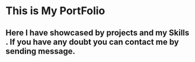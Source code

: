 # This is My PortFolio
## Here I have showcased  by projects and my Skills . If you have any doubt you can contact me by sending message.